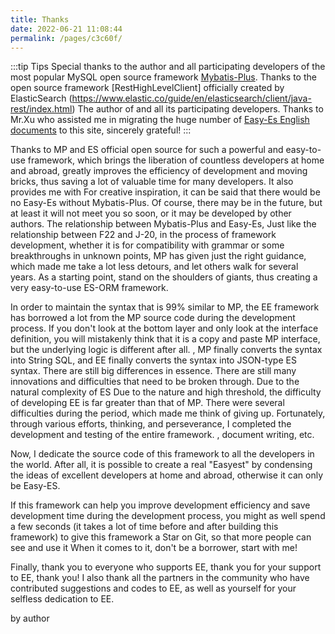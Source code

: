 ```yaml
---
title: Thanks
date: 2022-06-21 11:08:44
permalink: /pages/c3c60f/
---
```

:::tip Tips
Special thanks to the author and all participating developers of the most popular MySQL open source framework [Mybatis-Plus](https://mp.baomidou.com/).
Thanks to the open source framework [RestHighLevelClient] officially created by ElasticSearch (https://www.elastic.co/guide/en/elasticsearch/client/java-rest/index.html)
The author of and all its participating developers.
Thanks to Mr.Xu who assisted me in migrating the huge number of [Easy-Es English documents](https://www.yuque.com/laohan-14b9d/tald79/qf7ns2) to this site, sincerely grateful!
:::

Thanks to MP and ES official open source for such a powerful and easy-to-use framework, which brings the liberation of countless developers at home and abroad, greatly improves the efficiency of development and moving bricks, thus saving a lot of valuable time for many developers. It also provides me with For creative inspiration, it can be said that there would be no Easy-Es without Mybatis-Plus. Of course, there may be in the future, but at least it will not meet you so soon, or it may be developed by other authors. The relationship between Mybatis-Plus and Easy-Es, Just like the relationship between F22 and J-20, in the process of framework development, whether it is for compatibility with grammar or some breakthroughs in unknown points, MP has given just the right guidance, which made me take a lot less detours, and let others walk for several years. As a starting point, stand on the shoulders of giants, thus creating a very easy-to-use ES-ORM framework.

In order to maintain the syntax that is 99% similar to MP, the EE framework has borrowed a lot from the MP source code during the development process. If you don't look at the bottom layer and only look at the interface definition, you will mistakenly think that it is a copy and paste MP interface, but the underlying logic is different after all. , MP finally converts the syntax into String SQL, and EE finally converts the syntax into JSON-type ES syntax. There are still big differences in essence. There are still many innovations and difficulties that need to be broken through. Due to the natural complexity of ES Due to the nature and high threshold, the difficulty of developing EE is far greater than that of MP. There were several difficulties during the period, which made me think of giving up. Fortunately, through various efforts, thinking, and perseverance, I completed the development and testing of the entire framework. , document writing, etc.

Now, I dedicate the source code of this framework to all the developers in the world. After all, it is possible to create a real "Easyest" by condensing the ideas of excellent developers at home and abroad, otherwise it can only be Easy-ES.

If this framework can help you improve development efficiency and save development time during the development process, you might as well spend a few seconds (it takes a lot of time before and after building this framework) to give this framework a Star on Git, so that more people can see and use it When it comes to it, don't be a borrower, start with me!

Finally, thank you to everyone who supports EE, thank you for your support to EE, thank you! I also thank all the partners in the community who have contributed suggestions and codes to EE, as well as yourself for your selfless dedication to EE.

by author
